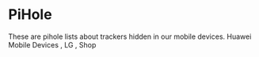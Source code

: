 # PiHole

These are pihole lists about trackers hidden in our mobile devices.
Huawei Mobile Devices , LG , Shop 
